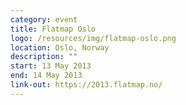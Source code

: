 ```yaml
---
category: event
title: Flatmap Oslo
logo: /resources/img/flatmap-oslo.png
location: Oslo, Norway
description: ""
start: 13 May 2013
end: 14 May 2013
link-out: https://2013.flatmap.no/
---
```

